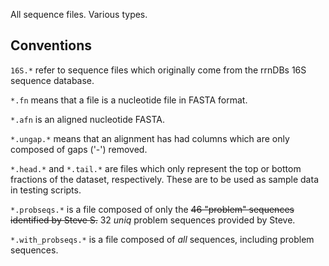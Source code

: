 All sequence files.
Various types.

## Conventions ##
`16S.*` refer to sequence files which originally come from the rrnDBs
16S sequence database.

`*.fn` means that a file is a nucleotide file in FASTA format.

`*.afn` is an aligned nucleotide FASTA.

`*.ungap.*` means that an alignment has had columns which are only
composed of gaps ('-') removed.

`*.head.*` and `*.tail.*` are files which only represent the top or bottom
fractions of the dataset, respectively.  These are to be used as sample data
in testing scripts.

`*.probseqs.*` is a file composed of only the ~~46 "problem" sequences identified
by Steve S.~~ 32 _uniq_ problem sequences provided by Steve.


`*.with_probseqs.*` is a file composed of _all_ sequences, including problem
sequences.
